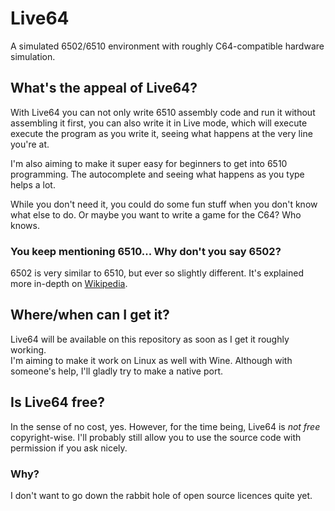 # Live64
A simulated 6502/6510 environment with roughly C64-compatible hardware simulation.

## What's the appeal of Live64?
With Live64 you can not only write 6510 assembly code and run it without assembling it first, you can also write it in Live mode, which will execute execute the program as you write it, seeing what happens at the very line you're at.

I'm also aiming to make it super easy for beginners to get into 6510 programming. The autocomplete and seeing what happens as you type helps a lot.

While you don't need it, you could do some fun stuff when you don't know what else to do. Or maybe you want to write a game for the C64? Who knows.

### You keep mentioning 6510... Why don't you say 6502?
6502 is very similar to 6510, but ever so slightly different. It's explained more in-depth on [Wikipedia](https://en.wikipedia.org/wiki/MOS_Technology_6510). 

## Where/when can I get it?
Live64 will be available on this repository as soon as I get it roughly working.  
I'm aiming to make it work on Linux as well with Wine. Although with someone's help, I'll gladly try to make a native port.

## Is Live64 free?
In the sense of no cost, yes. However, for the time being, Live64 is *not free* copyright-wise. I'll probably still allow you to use the source code with permission if you ask nicely.
### Why?
I don't want to go down the rabbit hole of open source licences quite yet.
